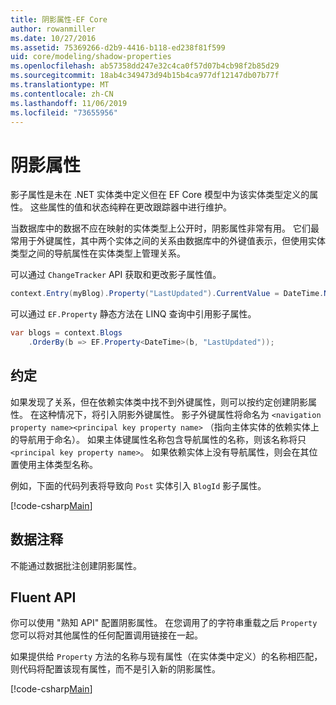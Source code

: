 ```yaml
---
title: 阴影属性-EF Core
author: rowanmiller
ms.date: 10/27/2016
ms.assetid: 75369266-d2b9-4416-b118-ed238f81f599
uid: core/modeling/shadow-properties
ms.openlocfilehash: ab57358dd247e32c4ca0f57d07b4cb98f2b85d29
ms.sourcegitcommit: 18ab4c349473d94b15b4ca977df12147db07b77f
ms.translationtype: MT
ms.contentlocale: zh-CN
ms.lasthandoff: 11/06/2019
ms.locfileid: "73655956"
---
```

# <a name="shadow-properties"></a>阴影属性

影子属性是未在 .NET 实体类中定义但在 EF Core 模型中为该实体类型定义的属性。 这些属性的值和状态纯粹在更改跟踪器中进行维护。

当数据库中的数据不应在映射的实体类型上公开时，阴影属性非常有用。 它们最常用于外键属性，其中两个实体之间的关系由数据库中的外键值表示，但使用实体类型之间的导航属性在实体类型上管理关系。

可以通过 `ChangeTracker` API 获取和更改影子属性值。

``` csharp
context.Entry(myBlog).Property("LastUpdated").CurrentValue = DateTime.Now;
```

可以通过 `EF.Property` 静态方法在 LINQ 查询中引用影子属性。

``` csharp
var blogs = context.Blogs
    .OrderBy(b => EF.Property<DateTime>(b, "LastUpdated"));
```

## <a name="conventions"></a>约定

如果发现了关系，但在依赖实体类中找不到外键属性，则可以按约定创建阴影属性。 在这种情况下，将引入阴影外键属性。 影子外键属性将命名为 `<navigation property name><principal key property name>` （指向主体实体的依赖实体上的导航用于命名）。 如果主体键属性名称包含导航属性的名称，则该名称将只 `<principal key property name>`。 如果依赖实体上没有导航属性，则会在其位置使用主体类型名称。

例如，下面的代码列表将导致向 `Post` 实体引入 `BlogId` 影子属性。

[!code-csharp[Main](../../../samples/core/Modeling/Conventions/ShadowForeignKey.cs?name=Conventions)]

## <a name="data-annotations"></a>数据注释

不能通过数据批注创建阴影属性。

## <a name="fluent-api"></a>Fluent API

你可以使用 "熟知 API" 配置阴影属性。 在您调用了的字符串重载之后 `Property` 您可以将对其他属性的任何配置调用链接在一起。

如果提供给 `Property` 方法的名称与现有属性（在实体类中定义）的名称相匹配，则代码将配置该现有属性，而不是引入新的阴影属性。

[!code-csharp[Main](../../../samples/core/Modeling/FluentAPI/ShadowProperty.cs?name=ShadowProperty&highlight=8)]
